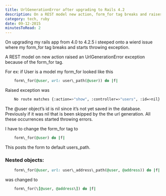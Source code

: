 ```yaml
---
title: UrlGenerationError after upgrading to Rails 4.2
description: On a REST model new action, form_for tag breaks and raises UrlGenerationError after upgrading to Rails 4.2
category: tech, ruby
date: 09-12-2015
minutesToRead: 2
---
```


On upgrading my rails app from 4.0 to 4.2.5 i steeped onto a wierd issue where my form_for tag breaks and starts throwing exception.

A REST model on new action raised an UrlGenerationError exception because of the form_for tag.

For ex: if User is a model my form_for looked like this

```ruby
    form\_for(@user, url: user\_path(@user)) do |f|
```

Raised exception was

```bash
    No route matches {:action=>"show", :controller=>"users", :id=>nil} missing required keys: \[:id\]
```

The @user object’s id is nil since it’s not yet saved in the database. Previously if it was nil that is been skipped by the the url generation. All these occurrences started throwing errors.

I have to change the form_for tag to

```ruby
    form\_for(@user) do |f|
```

This posts the form to default users_path.

### Nested objects:

```ruby
    form\_for(@user, url: user\_address\_path(@user, @address)) do |f|
```

was changed to

```ruby
    form\_for(\[@user, @address\]) do |f|
```
